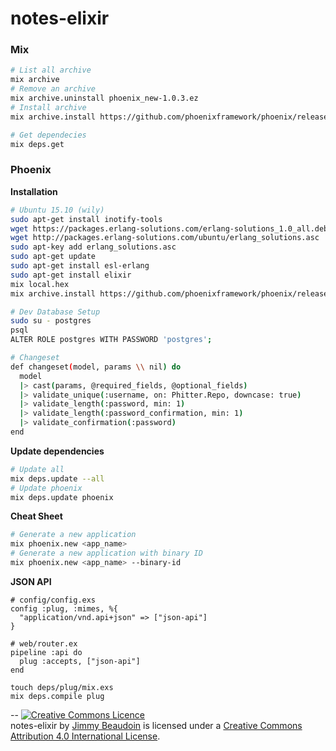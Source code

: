 # notes-elixir

### Mix
```sh
# List all archive
mix archive
# Remove an archive
mix archive.uninstall phoenix_new-1.0.3.ez
# Install archive
mix archive.install https://github.com/phoenixframework/phoenix/releases/download/v1.1.0/phoenix_new-1.1.0.ez

# Get dependecies
mix deps.get
```

### Phoenix
**Installation**
```sh
# Ubuntu 15.10 (wily)
sudo apt-get install inotify-tools
wget https://packages.erlang-solutions.com/erlang-solutions_1.0_all.deb && sudo dpkg -i erlang-solutions_1.0_all.deb
wget http://packages.erlang-solutions.com/ubuntu/erlang_solutions.asc
sudo apt-key add erlang_solutions.asc
sudo apt-get update
sudo apt-get install esl-erlang
sudo apt-get install elixir
mix local.hex
mix archive.install https://github.com/phoenixframework/phoenix/releases/download/v1.1.0/phoenix_new-1.1.0.ez

# Dev Database Setup
sudo su - postgres
psql
ALTER ROLE postgres WITH PASSWORD 'postgres';

# Changeset
def changeset(model, params \\ nil) do
  model
  |> cast(params, @required_fields, @optional_fields)
  |> validate_unique(:username, on: Phitter.Repo, downcase: true)
  |> validate_length(:password, min: 1)
  |> validate_length(:password_confirmation, min: 1)
  |> validate_confirmation(:password)
end
```
**Update dependencies**
```sh
# Update all
mix deps.update --all
# Update phoenix
mix deps.update phoenix
```
**Cheat Sheet**
```sh
# Generate a new application
mix phoenix.new <app_name> 
# Generate a new application with binary ID
mix phoenix.new <app_name> --binary-id
```

**JSON API**
```
# config/config.exs
config :plug, :mimes, %{
  "application/vnd.api+json" => ["json-api"]
}

# web/router.ex
pipeline :api do
  plug :accepts, ["json-api"]
end

touch deps/plug/mix.exs
mix deps.compile plug
```

--
<a rel="license" href="http://creativecommons.org/licenses/by/4.0/"><img alt="Creative Commons Licence" style="border-width:0" src="https://i.creativecommons.org/l/by/4.0/80x15.png" /></a><br /><span xmlns:dct="http://purl.org/dc/terms/" property="dct:title">notes-elixir</span> by <a xmlns:cc="http://creativecommons.org/ns#" href="http://jimmy-beaudoin.com" property="cc:attributionName" rel="cc:attributionURL">Jimmy Beaudoin</a> is licensed under a <a rel="license" href="http://creativecommons.org/licenses/by/4.0/">Creative Commons Attribution 4.0 International License</a>.
